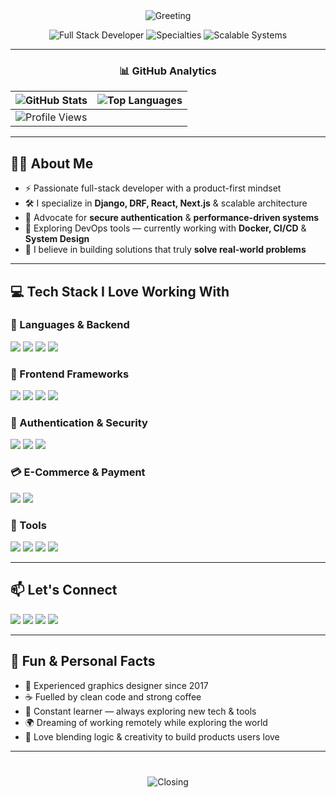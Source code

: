 <div align="center">
  <img src="https://readme-typing-svg.herokuapp.com?font=Fira+Code&weight=600&size=28&duration=3000&pause=500&color=38BDF8&center=true&vCenter=true&width=600&lines=👋+Hi+there!+I'm+MD+AJIM" alt="Greeting" />
  
  <p>
    <img src="https://img.shields.io/badge/💻-Full Stack Developer-38BDF8?style=flat" alt="Full Stack Developer" />
    <img src="https://img.shields.io/badge/🧠-Django%20|%20DRF%20|%20Next.js-38BDF8?style=flat" alt="Specialties" />
    <img src="https://img.shields.io/badge/🚀-Scalable Systems-38BDF8?style=flat" alt="Scalable Systems" />
  </p>
</div>

---

<div align="center">
  
### 📊 GitHub Analytics
  
| <img src="https://github-readme-stats.vercel.app/api?username=md-ajim&show_icons=true&theme=transparent&hide_border=true&bg_color=00000000&include_all_commits=true&title_color=38BDF8&text_color=ffffff&icon_color=38BDF8" alt="GitHub Stats" /> | <img src="https://github-readme-stats.vercel.app/api/top-langs/?username=md-ajim&layout=compact&theme=transparent&hide_border=true&bg_color=00000000&title_color=38BDF8&text_color=ffffff" alt="Top Languages" /> |
|-------------------------------------------------------------------------------------------------------------------------------------------------------------------------------------|-------------------------------------------------------------------------------------------------------------------------------------------------|
| <img src="https://komarev.com/ghpvc/?username=md-ajim&label=Profile+Views&color=38BDF8&style=flat" alt="Profile Views" /> |

</div>

---

## 👨‍💻 About Me

- ⚡ Passionate full-stack developer with a product-first mindset  
- 🛠️ I specialize in **Django, DRF, React, Next.js** & scalable architecture  
- 🔐 Advocate for **secure authentication** & **performance-driven systems**  
- 🐳 Exploring DevOps tools — currently working with **Docker, CI/CD** & **System Design**  
- 💬 I believe in building solutions that truly **solve real-world problems**

---

## 💻 Tech Stack I Love Working With

### 🧠 Languages & Backend
<p>
  <img src="https://img.shields.io/badge/Python-3776AB?style=for-the-badge&logo=python&logoColor=white"/>
  <img src="https://img.shields.io/badge/Django-092E20?style=for-the-badge&logo=django&logoColor=white"/>
  <img src="https://img.shields.io/badge/DRF-ff1709?style=for-the-badge&logo=django&logoColor=white"/>
  <img src="https://img.shields.io/badge/MySQL-4479A1?style=for-the-badge&logo=mysql&logoColor=white"/>
</p>

### 🎨 Frontend Frameworks
<p>
  <img src="https://img.shields.io/badge/React-20232a?style=for-the-badge&logo=react&logoColor=61DAFB"/>
  <img src="https://img.shields.io/badge/Next.js-000000?style=for-the-badge&logo=nextdotjs&logoColor=white"/>
  <img src="https://img.shields.io/badge/Tailwind_CSS-38B2AC?style=for-the-badge&logo=tailwind-css&logoColor=white"/>
  <img src="https://img.shields.io/badge/Shadcn_UI-0EA5E9?style=for-the-badge"/>
</p>

### 🔐 Authentication & Security
<p>
  <img src="https://img.shields.io/badge/JWT-black?style=for-the-badge&logo=jsonwebtokens&logoColor=white"/>
  <img src="https://img.shields.io/badge/NextAuth.js-0A0A0A?style=for-the-badge"/>
  <img src="https://img.shields.io/badge/Google_OAuth-4285F4?style=for-the-badge&logo=google&logoColor=white"/>
</p>

### 💳 E-Commerce & Payment
<p>
  <img src="https://img.shields.io/badge/Stripe-635BFF?style=for-the-badge&logo=stripe&logoColor=white"/>
  <img src="https://img.shields.io/badge/Square-28C101?style=for-the-badge"/>
</p>

### 🧰 Tools
<p>
  <img src="https://img.shields.io/badge/Git-F05032?style=for-the-badge&logo=git&logoColor=white"/>
  <img src="https://img.shields.io/badge/GitHub-181717?style=for-the-badge&logo=github&logoColor=white"/>
  <img src="https://img.shields.io/badge/VS_Code-007ACC?style=for-the-badge&logo=visual-studio-code&logoColor=white"/>
  <img src="https://img.shields.io/badge/Postman-FF6C37?style=for-the-badge&logo=postman&logoColor=white"/>
</p>

---

## 📫 Let's Connect

<p>
  <a href="https://ajim-dev.vercel.app/"><img src="https://img.shields.io/badge/🌐 Portfolio-000?style=for-the-badge&logo=vercel"/></a>
  <a href="https://www.linkedin.com/in/md-ajim-a3a7b027a/"><img src="https://img.shields.io/badge/LinkedIn-0A66C2?style=for-the-badge&logo=linkedin&logoColor=white"/></a>
  <a href="mailto:mdajim@gmail.com"><img src="https://img.shields.io/badge/Gmail-D14836?style=for-the-badge&logo=gmail&logoColor=white"/></a>
  <a href="https://github.com/md-ajim"><img src="https://img.shields.io/badge/GitHub-000000?style=for-the-badge&logo=github&logoColor=white"/></a>
</p>

---

## 🌟 Fun & Personal Facts

- 🎨 Experienced graphics designer since 2017  
- ☕ Fuelled by clean code and strong coffee  
- 🌱 Constant learner — always exploring new tech & tools  
- 🌍 Dreaming of working remotely while exploring the world  
- 🧠 Love blending logic & creativity to build products users love

---


<div align="center" style="margin-top: 40px;">
  <img src="https://readme-typing-svg.herokuapp.com?font=Fira+Code&weight=500&size=18&duration=3000&pause=500&color=38BDF8&center=true&vCenter=true&width=600&lines=Let's+build+something+amazing+together+🚀" alt="Closing" />
</div>



